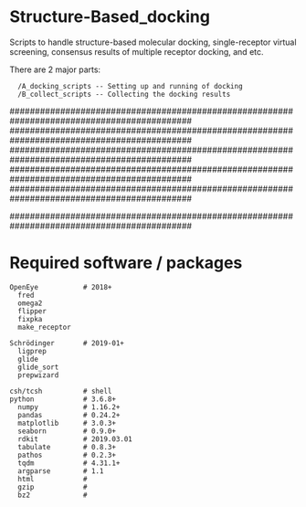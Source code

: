 # Structure-Based_docking
Scripts to handle structure-based molecular docking, single-receptor virtual screening, consensus results of multiple receptor docking, and etc.

There are 2 major parts:
```
  /A_docking_scripts -- Setting up and running of docking
  /B_collect_scripts -- Collecting the docking results
```
############################################################################################
############################################################################################
############################################################################################
############################################################################################
############################################################################################

############################################################################################
# Required software / packages
```
OpenEye           # 2018+
  fred
  omega2
  flipper
  fixpka
  make_receptor
```
```
Schrödinger       # 2019-01+
  ligprep
  glide
  glide_sort
  prepwizard
```
```
csh/tcsh          # shell
python            # 3.6.8+
  numpy           # 1.16.2+
  pandas          # 0.24.2+
  matplotlib      # 3.0.3+
  seaborn         # 0.9.0+
  rdkit           # 2019.03.01
  tabulate        # 0.8.3+
  pathos          # 0.2.3+
  tqdm            # 4.31.1+
  argparse        # 1.1
  html            # 
  gzip            # 
  bz2             # 
```
